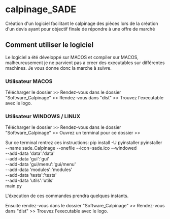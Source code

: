 # calpinage_SADE
Création d'un logiciel facilitant le calpinage des pièces lors de la création d'un devis ayant pour objectif finale de répondre à une offre de marché

## Comment utiliser le logiciel
Le logiciel a été développé sur MACOS et compiler sur MACOS, malheureusement je ne parvient pas a creer des executables sur différentes machines. 
Je vous donne donc la marche à suivre.

### Utilisateur MACOS
Télécharger le dossier >> Rendez-vous dans le dossier "Software_Calpinage" >> Rendez-vous dans "dist" >> Trouvez l'executable avec le logo.

### Utilisateur WINDOWS / LINUX 
Télécharger le dossier >> Rendez-vous dans le dossier "Software_Calpinage" >> Ouvrez un terminal pour ce dossier >>

Sur ce terminal rentrez ces instructions: 
  pip install -U pyinstaller
  pyinstaller --name sade_Calpinage --onefile --icon=sade.ico --windowed \
  --add-data 'data':'data' \
  --add-data 'gui':'gui' \
  --add-data 'gui/menu':'gui/menu' \
  --add-data 'modules':'modules' \
  --add-data 'tests':'tests' \
  --add-data 'utils':'utils' \
  main.py

L'éxecution de ces commandes prendra quelques instants.

Ensuite rendez-vous dans le dossier "Software_Calpinage" >> Rendez-vous dans "dist" >> Trouvez l'executable avec le logo.
  




